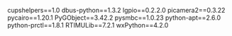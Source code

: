 cupshelpers==1.0
dbus-python==1.3.2
lgpio==0.2.2.0
picamera2==0.3.22
pycairo==1.20.1
PyGObject==3.42.2
pysmbc==1.0.23
python-apt==2.6.0
python-prctl==1.8.1
RTIMULib==7.2.1
wxPython==4.2.0

